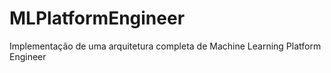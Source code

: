 # MLPlatformEngineer
Implementação de uma arquitetura completa de Machine Learning Platform Engineer 
